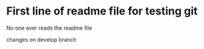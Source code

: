 # First line of readme file for testing git

No one ever reads the readme file

changes on develop branch